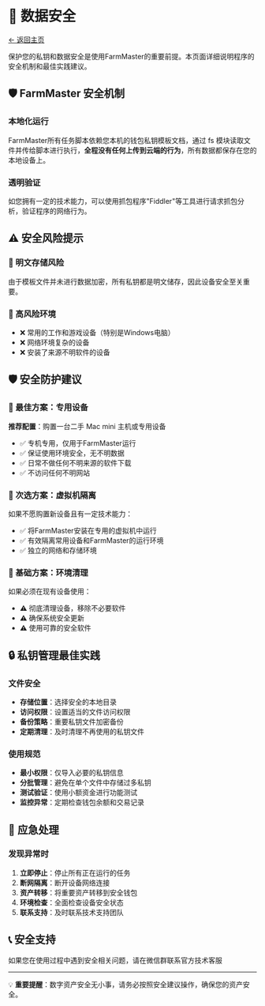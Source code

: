 # 🔐 数据安全

[← 返回主页](../README.md)

保护您的私钥和数据安全是使用FarmMaster的重要前提。本页面详细说明程序的安全机制和最佳实践建议。

## 🛡️ FarmMaster 安全机制

### 本地化运行
FarmMaster所有任务脚本依赖您本机的钱包私钥模板文档，通过 fs 模块读取文件并传给脚本进行执行，**全程没有任何上传到云端的行为**，所有数据都保存在您的本地设备上。

### 透明验证
如您拥有一定的技术能力，可以使用抓包程序"Fiddler"等工具进行请求抓包分析，验证程序的网络行为。

## ⚠️ 安全风险提示

### 🔴 明文存储风险
由于模板文件并未进行数据加密，所有私钥都是明文储存，因此设备安全至关重要。

### 🔴 高风险环境
- ❌ 常用的工作和游戏设备（特别是Windows电脑）
- ❌ 网络环境复杂的设备
- ❌ 安装了来源不明软件的设备

## 🛡️ 安全防护建议

### 🥇 最佳方案：专用设备
**推荐配置**：购置一台二手 Mac mini 主机或专用设备
- ✅ 专机专用，仅用于FarmMaster运行
- ✅ 保证使用环境安全，无不明数据
- ✅ 日常不做任何不明来源的软件下载
- ✅ 不访问任何不明网站

### 🥈 次选方案：虚拟机隔离
如果不愿购置新设备且有一定技术能力：
- ✅ 将FarmMaster安装在专用的虚拟机中运行
- ✅ 有效隔离常用设备和FarmMaster的运行环境
- ✅ 独立的网络和存储环境

### 🥉 基础方案：环境清理
如果必须在现有设备使用：
- ⚠️ 彻底清理设备，移除不必要软件
- ⚠️ 确保系统安全更新
- ⚠️ 使用可靠的安全软件

## 🔒 私钥管理最佳实践

### 文件安全
- **存储位置**：选择安全的本地目录
- **访问权限**：设置适当的文件访问权限
- **备份策略**：重要私钥文件加密备份
- **定期清理**：及时清理不再使用的私钥文件

### 使用规范
- **最小权限**：仅导入必要的私钥信息
- **分批管理**：避免在单个文件中存储过多私钥
- **测试验证**：使用小额资金进行功能测试
- **监控异常**：定期检查钱包余额和交易记录

## 🚨 应急处理

### 发现异常时
1. **立即停止**：停止所有正在运行的任务
2. **断网隔离**：断开设备网络连接
3. **资产转移**：将重要资产转移到安全钱包
4. **环境检查**：全面检查设备安全状态
5. **联系支持**：及时联系技术支持团队

## 📞 安全支持

如果您在使用过程中遇到安全相关问题，请在微信群联系官方技术客服

---

💡 **重要提醒**：数字资产安全无小事，请务必按照安全建议操作，确保您的资产安全。

